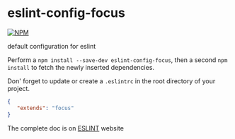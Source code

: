 # eslint-config-focus

[![NPM](https://nodei.co/npm/eslint-config-focus.png?downloads=true&downloadRank=true&stars=true)](https://nodei.co/npm/eslint-config-focus/)

default configuration for eslint 

Perform a `npm install --save-dev eslint-config-focus`, then a second `npm install` to fetch the newly inserted dependencies.

Don' forget to update or create a  `.eslintrc` in the root directory of your project.

```json
{
   "extends": "focus"
}
```

The complete doc is on [ESLINT](http://eslint.org/docs/developer-guide/shareable-configs.html) website
